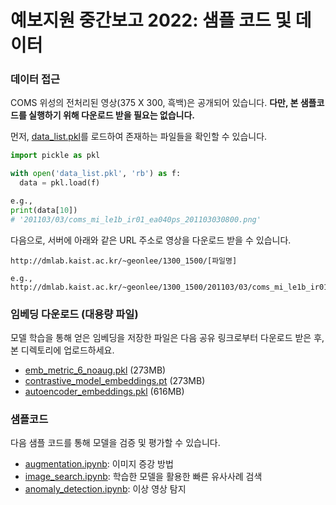 # 예보지원 중간보고 2022: 샘플 코드 및 데이터

### 데이터 접근 
COMS 위성의 전처리된 영상(375 X 300, 흑백)은 공개되어 있습니다. **다만, 본 샘플코드를 실행하기 위해 다운로드 받을 필요는 없습니다.**

먼저, [data_list.pkl](data_list.pkl)를 로드하여 존재하는 파일들을 확인할 수 있습니다.
```python
import pickle as pkl

with open('data_list.pkl', 'rb') as f:
  data = pkl.load(f)

e.g.,
print(data[10])
# '201103/03/coms_mi_le1b_ir01_ea040ps_201103030800.png'
```

다음으로, 서버에 아래와 같은 URL 주소로 영상을 다운로드 받을 수 있습니다.
```
http://dmlab.kaist.ac.kr/~geonlee/1300_1500/[파일명]

e.g., 
http://dmlab.kaist.ac.kr/~geonlee/1300_1500/201103/03/coms_mi_le1b_ir01_ea040ps_201103030800.png
```

### 임베딩 다운로드 (대용량 파일)
모델 학습을 통해 얻은 임베딩을 저장한 파일은 다음 공유 링크로부터 다운로드 받은 후, 본 디렉토리에 업로드하세요.

* [emb_metric_6_noaug.pkl](https://drive.google.com/file/d/14r5mO_-TnPenn2-ISKlVbQhu4cb8vbBU/view?usp=sharing) (273MB)
* [contrastive_model_embeddings.pt](https://drive.google.com/file/d/1ZExk6cW1lTTo8mDt2k0ExDNdgsaLm-Ch/view?usp=sharing) (273MB)
* [autoencoder_embeddings.pkl](https://drive.google.com/file/d/1DgLWQu8qomvtCXwAMl7IRh2kyGXblkcx/view?usp=sharing) (616MB)

### 샘플코드
다음 샘플 코드를 통해 모델을 검증 및 평가할 수 있습니다.

* [augmentation.ipynb](augmentation.ipynb): 이미지 증강 방법
* [image_search.ipynb](image_search.ipynb): 학습한 모델을 활용한 빠른 유사사례 검색
* [anomaly_detection.ipynb](anomaly_detection.ipynb): 이상 영상 탐지
